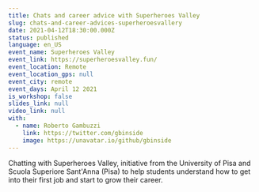 ```yaml
---
title: Chats and career advice with Superheroes Valley
slug: chats-and-career-advices-superheroesvallery
date: 2021-04-12T18:30:00.000Z
status: published
language: en_US
event_name: Superheroes Valley
event_link: https://superheroesvalley.fun/
event_location: Remote
event_location_gps: null
event_city: remote
event_days: April 12 2021
is_workshop: false
slides_link: null
video_link: null
with:
  - name: Roberto Gambuzzi
    link: https://twitter.com/gbinside
    image: https://unavatar.io/github/gbinside
---
```


Chatting with Superheroes Valley, initiative from the University of Pisa and Scuola Superiore Sant'Anna (Pisa) to help students understand how to get into their first job and start to grow their career.

